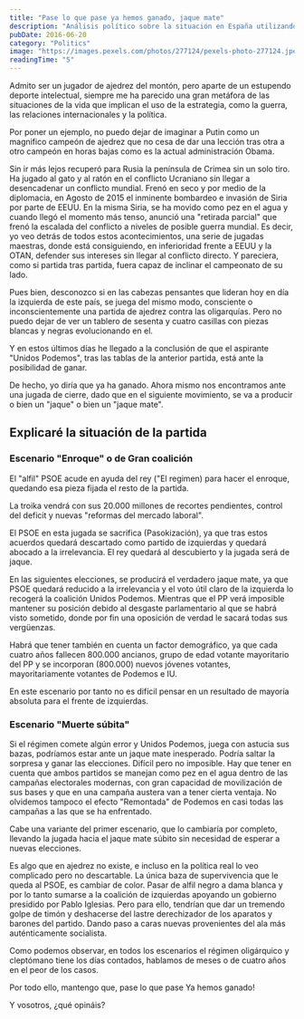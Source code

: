 ```yaml
---
title: "Pase lo que pase ya hemos ganado, jaque mate"
description: "Análisis político sobre la situación en España utilizando el ajedrez como metáfora para explicar los posibles escenarios electorales."
pubDate: 2016-06-20
category: "Politics"
image: "https://images.pexels.com/photos/277124/pexels-photo-277124.jpeg?auto=compress&cs=tinysrgb&w=1260&h=750&dpr=2"
readingTime: "5"
---
```


Admito ser un jugador de ajedrez del montón, pero aparte de un estupendo deporte intelectual, siempre me ha parecido una gran metáfora de las situaciones de la vida que implican el uso de la estrategia, como la guerra, las relaciones internacionales y la política.

Por poner un ejemplo, no puedo dejar de imaginar a Putin como un magnifico campeón de ajedrez que no cesa de dar una lección tras otra a otro campeón en horas bajas como es la actual administración Obama.

Sin ir más lejos recuperó para Rusia la península de Crimea sin un solo tiro. Ha jugado al gato y al ratón en el conflicto Ucraniano sin llegar a desencadenar un conflicto mundial. Frenó en seco y por medio de la diplomacia, en Agosto de 2015 el inminente bombardeo e invasión de Siria por parte de EEUU. En la misma Siria, se ha movido como pez en el agua y cuando llegó el momento más tenso, anunció una "retirada parcial" que frenó la escalada del conflicto a niveles de posible guerra mundial. Es decir, yo veo detrás de todos estos acontecimientos, una serie de jugadas maestras, donde está consiguiendo, en inferioridad frente a EEUU y la OTAN, defender sus intereses sin llegar al conflicto directo. Y pareciera, como si partida tras partida, fuera capaz de inclinar el campeonato de su lado.

Pues bien, desconozco si en las cabezas pensantes que lideran hoy en día la izquierda de este país, se juega del mismo modo, consciente o inconscientemente una partida de ajedrez contra las oligarquías. Pero no puedo dejar de ver un tablero de sesenta y cuatro casillas con piezas blancas y negras evolucionando en el.

Y en estos últimos días he llegado a la conclusión de que el aspirante "Unidos Podemos", tras las tablas de la anterior partida, está ante la posibilidad de ganar.

De hecho, yo diría que ya ha ganado. Ahora mismo nos encontramos ante una jugada de cierre, dado que en el siguiente movimiento, se va a producir o bien un "jaque" o bien un "jaque mate".

## Explicaré la situación de la partida

### Escenario "Enroque" o de Gran coalición

El "alfil" PSOE acude en ayuda del rey ("El regimen) para hacer el enroque, quedando esa pieza fijada el resto de la partida.

La troika vendrá con sus 20.000 millones de recortes pendientes, control del deficit y nuevas "reformas del mercado laboral".

El PSOE en esta jugada se sacrifica (Pasokización), ya que tras estos acuerdos quedará descartado como partido de izquierdas y quedará abocado a la irrelevancia. El rey quedará al descubierto y la jugada será de jaque.

En las siguientes elecciones, se producirá el verdadero jaque mate, ya que PSOE quedará reducido a la irrelevancia y el voto útil claro de la izquierda lo recogerá la coalición Unidos Podemos. Mientras que el PP verá imposible mantener su posición debido al desgaste parlamentario al que se habrá visto sometido, donde por fin una oposición de verdad le sacará todas sus vergüenzas.

Habrá que tener también en cuenta un factor demográfico, ya que cada cuatro años fallecen 800.000 ancianos, grupo de edad votante mayoritario del PP y se incorporan (800.000) nuevos jóvenes votantes, mayoritariamente votantes de Podemos e IU.

En este escenario por tanto no es difícil pensar en un resultado de mayoría absoluta para el frente de izquierdas.

### Escenario "Muerte súbita"

Si el régimen comete algún error y Unidos Podemos, juega con astucia sus bazas, podríamos estar ante un jaque mate inesperado. Podría saltar la sorpresa y ganar las elecciones. Difícil pero no imposible. Hay que tener en cuenta que ambos partidos se manejan como pez en el agua dentro de las campañas electorales modernas, con gran capacidad de movilización de sus bases y que en una campaña austera van a tener cierta ventaja. No olvidemos tampoco el efecto "Remontada" de Podemos en casi todas las campañas a las que se ha enfrentado.

Cabe una variante del primer escenario, que lo cambiaría por completo, llevando la jugada hacia el jaque mate súbito sin necesidad de esperar a nuevas elecciones.

Es algo que en ajedrez no existe, e incluso en la política real lo veo complicado pero no descartable. La única baza de supervivencia que le queda al PSOE, es cambiar de color. Pasar de alfil negro a dama blanca y por lo tanto sumarse a la coalición de izquierdas apoyando un gobierno presidido por Pablo Iglesias. Pero para ello, tendrían que dar un tremendo golpe de timón y deshacerse del lastre derechizador de los aparatos y barones del partido. Dando paso a caras nuevas provenientes del ala más auténticamente socialista.

Como podemos observar, en todos los escenarios el régimen oligárquico y cleptómano tiene los días contados, hablamos de meses o de cuatro años en el peor de los casos.

Por todo ello, mantengo que, pase lo que pase Ya hemos ganado!

Y vosotros, ¿qué opináis?